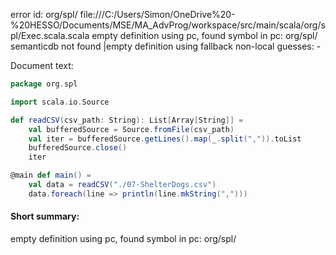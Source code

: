 error id: org/spl/
file:///C:/Users/Simon/OneDrive%20-%20HESSO/Documents/MSE/MA_AdvProg/workspace/src/main/scala/org/spl/Exec.scala.scala
empty definition using pc, found symbol in pc: org/spl/
semanticdb not found
|empty definition using fallback
non-local guesses:
	 -

Document text:

```scala
package org.spl

import scala.io.Source

def readCSV(csv_path: String): List[Array[String]] = 
    val bufferedSource = Source.fromFile(csv_path)
    val iter = bufferedSource.getLines().map(_.split(",")).toList
    bufferedSource.close()
    iter

@main def main() = 
    val data = readCSV("./07-ShelterDogs.csv")
    data.foreach(line => println(line.mkString(",")))

```

#### Short summary: 

empty definition using pc, found symbol in pc: org/spl/